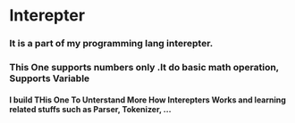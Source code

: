 # Interepter

### It is a part of my programming lang interepter.

### This One supports numbers only .It do basic math operation, Supports Variable

#### I build THis One To Unterstand More How Interepters Works and learning related stuffs such as Parser, Tokenizer, ...
